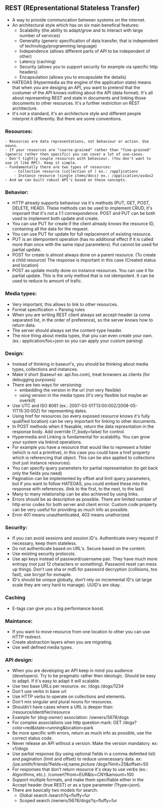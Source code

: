 ## REST (REpresentational Stateless Transfer)
- A way to provide communcation between systems on the internet.
- An architectural style which has on six main benefical features:
    - Scalability (the ability to adapt/grow and to interact with large number of services)
    - Generality (generic specification of data transfer, that is independent of technology/programming language)
    - Independence (allows different parts of API to be independent of other)
    - Latency (caching)
    - Security (allows you to support security for example via specific http headers)
    - Encapsulation (allows you to encapsulate the details)
- HATEOAS (Hypermedia as the engine of the application state) means that when you are desiging an API, you want to pretend that the costumer of the API knows nothing about the API (data format). It's all about representing REST and state in documents and linking those documents to other resources. It's a further restriction on REST architecture.
- It's not a standard, it's an architecture style and different people interpret it differently. But there are some conventions.
### Resources:
    - Resources are data representations, not behaviour or action. Use nouns.
    - If your resources are "coarse-grained" rather than "fine-grained" (generic rather then specific) you can cover a lot of use-cases.
    - Don't tightly couple resources with behaviour. (You don't want to use it like RPC). Keep it simple.
    - Fundamentally there are two types of resources:
        - Collection resource (collection of ) ex.: /applications
        - Instance resource (single items/docs) ex.: /application/asdas2
    - And we can built robust API's based on these concepts.
### Behavior:
- HTTP already supports behaviour via it's methods (PUT, GET, POST, DELETE, HEAD). These methods can be used to implement CRUD, it's imporant that it's not a 1:1 correspondence. POST and PUT can be both used to implement both update and create.
- You can use PUT for create if the client already knows the resource ID, containing all the data for the request.
- You can use PUT for update for full replacement of existing resource.
- PUT is an idempontent operation (has no additional effect if it is called more than once with the same input parameters). Put cannot be used for partial update.
- POST for create is almost always done on a parent resource. (To create a child resource) The response is important in this case (Created status and location)
- POST as update mostly done on instance resources. You can use it for partial update. This is the only method that is not idempotent. It can be used to reduce to amount of trafic. 
### Media types:
- Very important, this allows to link to other resources. 
- Format specification + Parsing rules
- When you are writing REST client always set accept-header (a coma separated list, in the order of preference), so the server knows how to return data. 
- The server should always set the content-type header.
- The nice thing about media types, that you can even create your own. (ex.: application/foo+json so you can apply your custom parsing)
### Design:
- Instead of thinking in baseurl's, you should be thinking about media types, collections and instances.
- Make it short (baseurl ex: api.foo.com), treat browsers as clients (for debugging purposes)
- There are two ways for versioning:
    - embedding the version in the url (not very flexible)
    - using version in the media types (it's very flexible but maybe an overkill)
- Use UTC and ISO 8061 (ex.: 2007-03-01T13:00:00Z/2008-05-11T15:30:00Z) for representing dates.
- Using href for resources (so every exposed resource knows it's fully qualified location) can be very important for linking to other documents.
- In POST methods when it feasable, return the data represntation in the response body. Add override (?_body=false) for control.
- Hypermedia and Linking is fundamental for scalability. You can grow your system via linkind operations.
- For example you have a resource that would like to represent a folder (which is not a primitive), in this case you could have a href property which is referencing that object. This can be also applied to collections (not just instance resources).
- You can specify query parameters for partial representation (to get back only the fields you need) 
- Pagination can be implemented by offset and limit query parameters, but if you want to follow HATEOAS, you could embed these into the response with references. (link to the first, to the next, to the last)
- Many to many relationship can be also achieved by using links.
- Errors should be as descriptive as possible. There are limited number of http error codes for both server and client errror. Custom code property can be very useful for providing as much info as possible.
- Error 401 means unauthenticated, 403 means unathorized.
### Security:
- If you can avoid sessions and session ID's. Authenticate every request if necessary, keep them stateless.
- Do not authenticate based on URL's. Secure based on the content.
- Use existing security protocols.
- Use api keys instead of password/username pair. They have much more entropy (not just 12 characters or something). Password reset can mess up things. Don't use sha or md5 for password decryption (collisions, too fast), use bcrypt for exmaple.
- ID's should be unique globally, don't rely on incremental ID's (at large scale they are very hard to manage). UUID's are okay.
### Caching
- E-tags can give you a big performance boost.
### Maintance:
- If you want to move resource from one location to other you can use HTTP redirect.
- Create abstraction layers when you are migrating.
- Use well defined media types.
    
### API design:
- When you are developing an API keep in mind you audience (developers). Try to be pragmatic rather then ideologic. Should be easy to adapt. If it's easy to adapt it will scalable. 
- Use two base URLs per resource. 
    ex: /dogs
        /dogs/1234
- Don't use verbs in base url
- Use HTTP verbs to operate on collections and elements.
- Don't mix singular and plural nouns for resources.
- Shouldn't have cases where a URL is deeper than: /resource/identifier/resource
- Example for (dog-owner) association: /owners/5678/dogs
- For complex associations use http question mark: GET /dogs?color=red&state=running&location=park
- Be more specific with errors, return as much info as possible, use the correct status code.
- Never release an API without a version. Make the version mandatory. ex: v1/dogs
- Use partial response (by using optional fields in a comma delimited list) and pagination (limit and offset) to reduce unnecessary data. ex: /joe.smith/friends?fields=id,name,picture
    /dogs?limit=25&offset=50
- For responses that don't return resource it's okay to use verbs (ex.: Algorithms, etc.). /convert?from=EUR&to=CNY&amount=100
- Support multiple formats, and make them specifiable either in the Accept header (true REST) or as a type parameter (?type=json).
- There are basically two models for search:
    - Global search /search?q=fluffy+fur
    - Scoped search /owners/5678/dogs?q=fluffy+fur

